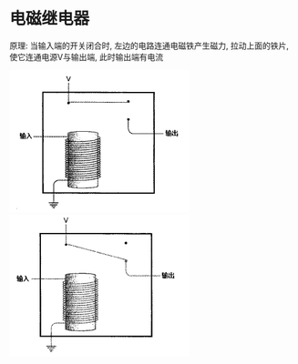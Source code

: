 # 电磁继电器

原理: 当输入端的开关闭合时, 左边的电路连通电磁铁产生磁力, 拉动上面的铁片, 使它连通电源V与输出端, 此时输出端有电流

![](img/jdq01.png)
![](img/jdq02.png)

